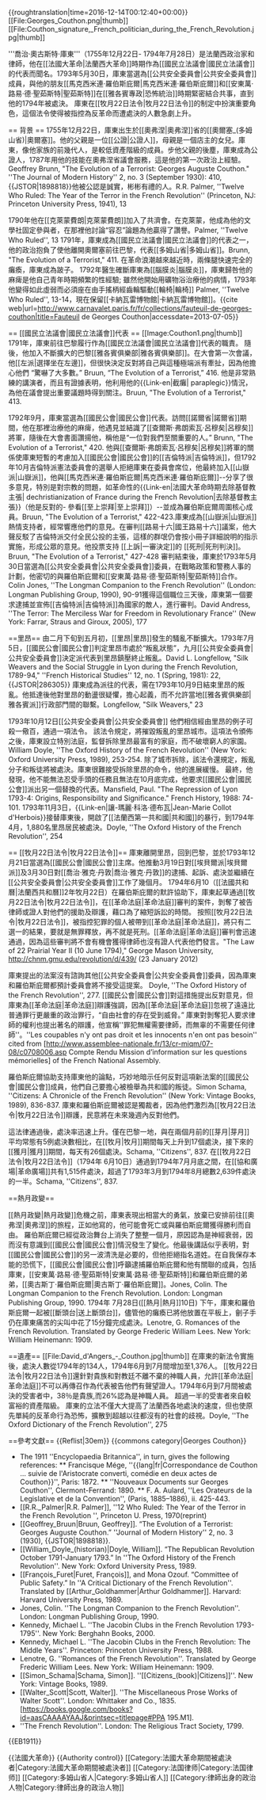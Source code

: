 {{roughtranslation|time=2016-12-14T00:12:40+00:00}}
[[File:Georges_Couthon.png|thumb]]
[[File:Couthon_signature,_French_politician_during_the_French_Revolution.jpg|thumb]]

'''喬治·奧古斯特·庫東'''（1755年12月22日- 1794年7月28日）是法蘭西政治家和律師，他在[[法國大革命|法蘭西大革命]]時期作為[[國民立法議會|國民立法議會]]的代表而聞名。1793年5月30日，庫東當選為[[公共安全委員會|公共安全委員會]]成員，與他的朋友[[馬克西米連·羅伯斯庇爾|馬克西米連·羅伯斯庇爾]]和[[安東萬·路易·德·聖茹斯特|聖茹斯特]]在[[雅各賓專政|恐怖統治]]時期緊密結合共事，直到他的1794年被處決。 庫東在[[牧月22日法令|牧月22日法令]]的制定中扮演重要角色，這個法令使得被指控為反革命而遭處決的人數急劇上升。

== 背景 ==
1755年12月22日，庫東出生於[[奧弗涅|奧弗涅]]省的[[奧爾塞_(多姆山省)|奧爾塞]]。他的父親是一位[[公證|公證人]]，母親是一個店主的女兒。庫東，像他家族的前幾代人，是較低資產階級的成員。步他父親的後塵，庫東成為公證人，1787年用他的技能在奧弗涅省議會服務，這是他的第一次政治上經驗。<ref>Geoffrey Brunn, "The Evolution of a Terrorist: Georges Auguste Couthon." ''The Journal of Modern History'' 2, no. 3 (September 1930): 410, {{JSTOR|1898818}}</ref>他被公認是誠實，彬彬有禮的人。<ref>R.R. Palmer, ''Twelve Who Ruled: The Year of the Terror in the French Revolution'' (Princeton, NJ: Princeton University Press, 1941), 13</ref>

1790年他在[[克萊蒙費朗|克萊蒙費朗]]加入了共濟會。在克萊蒙，他成為他的文學社固定參與者，在那裡他討論“容忍”論題為他贏得了讚譽。<ref>Palmer, ''Twelve Who Ruled'', 13</ref> 1791年，庫東成為[[國民立法議會|國民立法議會]]的代表之一，他的政治抱負了使他離開奧爾塞前往巴黎，代表[[多姆山省|多姆山省]]。<ref>Brunn, "The Evolution of a Terrorist," 411.</ref> 在革命浪潮越來越近時，兩條腿快速完全的癱瘓，庫東成為跛子。 1792年醫生確斷庫東為[[腦膜炎|腦膜炎]]，庫東歸咎他的麻痺是他自己青年時期頻繁的性經驗; 雖然他開始用礦物浴治療他的病情，1793年他變得如此虛弱而必須座在由手搖柄經齒輪驅動[[輪椅|輪椅]] <ref>Palmer, ''Twelve Who Ruled'', 13-14</ref>，現在保留[[卡納瓦雷博物館|卡納瓦雷博物館]]。<ref>{{cite web|url=http://www.carnavalet.paris.fr/fr/collections/fauteuil-de-georges-couthon|title=Fauteuil de Georges Couthon|accessdate=2013-07-05}}</ref>

== [[國民立法議會|國民立法議會]]代表 ==
[[Image:Couthon1.png|thumb]]
1791年，庫東前往巴黎履行作為[[國民立法議會|國民立法議會]]代表的職責。 隨後，他加入不斷擴大的巴黎[[雅各賓俱樂部|雅各賓俱樂部]]。在大會第一次會議，他[[左派|選擇坐在左邊]]，但很快決定反對將自己與這種極端派有牽扯，因為他擔心他們 “驚嚇了大多數。” <ref>Bruun, “The Evolution of a Terrorist,” 416.</ref> 他是非常熟練的講演者，而且有證據表明，他利用他的{{Link-en|截癱| paraplegic}}情況，為他在議會提出重要議題時得到關注。<ref>Bruun, "The Evolution of a Terrorist," 413.</ref>

1792年9月，庫東當選為[[國民公會|國民公會]]代表。訪問[[諾爾省|諾爾省]]期間，他在那裡治療他的麻痺，他遇見並結識了[[查爾斯·弗朗索瓦·呂穆矣|呂穆矣]]將軍，隨後在大會書面讚揚他，稱他是“一位對我們至關重要的人。” <ref>Brunn, "The Evolution of a Terrorist," 420.</ref> 他與[[查爾斯·弗朗索瓦·呂穆矣|呂穆矣]]將軍的關係使庫東短暫的考慮加入[[國民公會|國民公會]]的[[吉倫特派|吉倫特派]]，但1792年10月吉倫特派憲法委員會的選舉人拒絕庫東在委員會席位，他最終加入[[山嶽派|山嶽派]]，他與[[馬克西米連·羅伯斯庇爾|馬克西米連·羅伯斯庇爾]]--分享了很多意見，特別是對宗教的問題，如革命性的{{Link-en|法國大革命時期去除基督教主張| dechristianization of France during the French Revolution|去除基督教主張}}（他是反對的- 參看[[至上崇拜|至上崇拜]]）--並成為羅伯斯庇爾周圍核心成員。<ref>Bruun, "The Evolution of a Terrorist," 422-423.</ref>庫東成為[[山嶽派|山嶽派]]熱情支持者，經常響應他們的意見。在審判[[路易十六|國王路易十六]]議案，他大聲反駁了吉倫特派交付全民公投的主張，這樣的群氓仍會按小冊子詳細說明的指示實施，形成公眾的意見。他投票支持 [[上訴|一審決定]]的 [[死刑|死刑判決]]。<ref>Bruun, "The Evolution of a Terrorist," 427-428</ref> 審判結束後，庫東於1793年5月30日當選為[[公共安全委員會|公共安全委員會]]委員，在戰略政策和警務人事的計劃，他密切的與羅伯斯庇爾和[[安東萬·路易·德·聖茹斯特|聖茹斯特]]合作。<ref>Colin Jones, ''The Longman Companion to the French Revolution'' (London: Longman Publishing Group, 1990), 90-91</ref>獲得這個職位三天後，庫東第一個要求逮捕並宣佈[[吉倫特派|吉倫特派]]為國家的敵人，進行審判。<ref>David Andress, ''The Terror: The Merciless War for Freedom in Revolutionary France'' (New York: Farrar, Straus and Giroux, 2005), 177</ref>

==里昂==
由二月下旬到五月初，[[里昂|里昂]]發生的騷亂不斷擴大。1793年7月5日，[[國民公會|國民公會]]判定里昂市處於“叛亂狀態”，九月[[公共安全委員會|公共安全委員會]]決定派代表到里昂鎮壓終止叛亂。<ref>David L. Longfellow, "Silk Weavers and the Social Struggle in Lyon during the French Revolution, 1789-94," ''French Historical Studies'' 12, no. 1 (Spring, 1981): 22, {{JSTOR|286305}}</ref> 庫東成為派往的代表，需在1793年10月9日結束里昂的叛亂。他抵達後他對里昂的動盪很疑懼，擔心起義，而不允許當地[[雅各賓俱樂部|雅各賓派]]行政部門間的聯繫。<ref>Longfellow, "Silk Weavers," 23</ref> 

1793年10月12日[[公共安全委員會|公共安全委員會]] 他們相信經由里昂的例子可殺一儆百，通過一項法令。 該法令規定，將摧毀叛亂的里昂城市。這項法令頒佈之後，庫東設立特別法庭，監督拆除里昂最富有的家庭，而不破壞窮人的家園。<ref>William Doyle, ''The Oxford History of the French Revolution'' (New York: Oxford University Press, 1989), 253-254.</ref> 除了城市拆除，該法令還規定，叛亂分子和叛徒將被處決。庫東很難接受拆除里昂的命令，他的進展緩慢。 最終，他發現，他不能無法忍受手頭的任務且無法在10月底完成，他要求[[國民公會|國民公會]]派出另一個替換的代表。<ref>Mansfield, Paul. "The Repression of Lyon 1793-4: Origins, Responsibility and Significance." French History, 1988: 74-101. </ref> 1793年11月3日，{{Link-en|讓-瑪麗·科洛·德布瓦|Jean-Marie Collot d'Herbois}}接替庫東後，開啟了[[法蘭西第一共和國|共和國]]的暴行，到1794年4月，1,880名里昂居民被處決。<ref>Doyle, ''The Oxford History of the French Revolution'', 254</ref>

== [[牧月22日法令|牧月22日法令]]==
庫東離開里昂，回到巴黎，並於1793年12月21日當選為[[國民公會|國民公會]]主席。他推動3月19日對[[埃貝爾派|埃貝爾派]]及3月30日對[[喬治·雅克·丹敦|喬治·雅克·丹敦]]的逮捕、起訴、處決並繼續在[[公共安全委員會|公共安全委員會]]工作了幾個月。 1794年6月10（[[法國共和曆|法蘭西共和曆]]2年牧月22日）在羅伯斯庇爾的默許協助下，庫東起草通過[[牧月22日法令|牧月22日法令]]，在[[革命法庭|革命法庭]]審判的案件，剝奪了被告律師或證人對他們的援助及辯護，藉口為了縮短訴訟的時間。 按照[[牧月22日法令|牧月22日法令]]，被指控犯罪的個人被帶到[[革命法庭|革命法庭]]，將只有二選一的結果，要就是無罪釋放，再不就是死刑。[[革命法庭|革命法庭]]審判會迅速通過，因為這些審判將不會有機會獲得律師也沒有證人代表他們發言。<ref>"The Law of 22 Prairial Year II (10 June 1794)," George Mason University, http://chnm.gmu.edu/revolution/d/439/ (23 January 2012)</ref>

庫東提出的法案沒有諮詢其他[[公共安全委員會|公共安全委員會]]委員，因為庫東和羅伯斯庇爾都預計委員會將不接受這提案。 <ref>Doyle, ''The Oxford History of the French Revolution'', 277.</ref> [[國民公會|國民公會]]對這措施提出反對意見，但庫東為[[革命法庭|革命法庭]]辯護強調，因為[[革命法庭|革命法庭]]忽視了遠遠比普通罪行更嚴重的政治罪行，“自由社會的存在受到威脅。”  庫東對剝奪犯人要求律師的權利也提出著名的辯護，他宣稱''罪犯無權需要律師，而無辜的不需要任何律師''。<ref>''Les coupables n'y ont pas droit et les innocents n'en ont pas besoin'' cited from [http://www.assemblee-nationale.fr/13/cr-miqm/07-08/c0708006.asp Compte Rendu Mission d’information sur les questions mémorielles] of the French National Assembly.</ref>

羅伯斯庇爾協助支持庫東他的論點，巧妙地暗示任何反對這項新法案的[[國民公會|國民公會]]成員，他們自己要擔心被檢舉為共和國的叛徒。<ref>Simon Schama, ''Citizens: A Chronicle of the French Revolution'' (New York: Vintage Books, 1989), 836-837.</ref> 庫東和羅伯斯庇爾被認是獨裁者，因為他們激烈為[[牧月22日法令|牧月22日法令]]辯護，民意將在未來幾週內反對他們。

這法律通過後，處決率迅速上升。僅在巴黎一地，與在兩個月前的[[芽月|芽月]] 平均常態有5例處決數相比，在[[牧月|牧月]]期間每天上升到17個處決，接下來的[[獲月|獲月]]期間，每天有26個處決。<ref>Schama, ''Citizens'', 837.</ref> 在[[牧月22日法令|牧月22日法令]]（1794年 6月10日）通過到1794年7月月底之間，在[[協和廣場|革命廣場]]共有1,515件處決，超過了1793年3月到1794年8月總數2,639件處決的一半。<ref>Schama, ''Citizens'', 837.</ref>

==熱月政變==
 
[[熱月政變|熱月政變]]危機之前，庫東表現出相當大的勇氣，放棄已安排前往[[奧弗涅|奧弗涅]]的旅程，正如他寫的，他可能會死亡或與羅伯斯庇爾獲得勝利而自由。 羅伯斯庇爾已經從政治舞台上消失了整整一個月，原因認為是神經衰弱，因而沒有意識到[[國民公會|國民公會]]情況發生了變化。他最後講話似乎表明，對[[國民公會|國民公會]]的另一波清洗是必要的，但他拒絕指名道姓。在自我保存本能的恐慌下，[[國民公會|國民公會]]呼籲逮捕羅伯斯庇爾和他有關聯的成員，包括庫東，[[安東萬·路易·德·聖茹斯特|安東萬·路易·德·聖茹斯特]]和羅伯斯庇爾的弟弟，[[奧古斯丁·羅伯斯庇爾|奧古斯丁·羅伯斯庇爾]]。<ref>Jones, Colin. The Longman Companion to the French Revolution. London: Longman Publishing Group, 1990.</ref> 1794年 7月28日([[熱月|熱月]]10日) 下午，庫東和羅伯斯庇爾一起被[[斷頭台|送上斷頭台]]，儘管他的癱瘓已將他放置在平板上，劊子手仍在庫東痛苦的尖叫中花了15分鐘完成處決。<ref>Lenotre, G. Romances of the French Revolution. Translated by George Frederic William Lees. New York: William Heinemann: 1909.</ref>

==遺產==
[[File:David_d'Angers_-_Couthon.jpg|thumb]]
在庫東的新法令實施後，處決人數從1794年的134人，1794年6月到7月間增加至1,376人。 [[牧月22日法令|牧月22日法令]]還針對貴族和對教廷不離不棄的神職人員，允許[[革命法庭|革命法庭]]不可以再傳召作為代表被告他們有聲望證人。1794年6月到7月間被處決的受害者中，38％是貴族,而26%認為是神職人員。 超過一半的受害者來自較富裕的資產階級。 庫東的立法不僅大大提高了法蘭西各地處決的速度，但也使原先單純的反革命行為恐怖，擴散到超越以往都沒有的社會的歧視。<ref>Doyle, ''The Oxford Dictionary of the French Revolution'', 275</ref>

==參考文獻==
{{Reflist|30em}}
{{commons category|Georges Couthon}}
* The 1911 ''Encyclopaedia Britannica'', in turn, gives the following references:
** Francisque Mége, ''{{lang|fr|Correspondance de Couthon ... suivie de l'Aristocrate converti, comédie en deux actes de Couthon}}'', Paris: 1872.
** ''Nouveaux Documents sur Georges Couthon'', Clermont-Ferrand: 1890.
** F. A. Aulard, ''Les Orateurs de la Legislative et de la Convention'', (Paris, 1885–1886), ii. 425-443.
* [[R.R._Palmer|R.R. Palmer]],  ''12 Who Ruled: The Year of the Terror in the French Revolution '', Princeton U. Press, 1970(reprint)
* [[Geoffrey_Bruun|Bruun, Geoffrey]]. “The Evolution of a Terrorist: Georges Auguste Couthon.” ''Journal of Modern History'' 2, no. 3 (1930), {{JSTOR|1898818}}.
* [[William_Doyle_(historian)|Doyle, William]]. “The Republican Revolution October 1791-January 1793.” In ''The Oxford History of the French Revolution''. New York: Oxford University Press, 1989.
* [[François_Furet|Furet, François]], and Mona Ozouf. “Committee of Public Safety.” In ''A Critical Dictionary of the French Revolution''. Translated by [[Arthur_Goldhammer|Arthur Goldhammer]]. Harvard: Harvard University Press, 1989.
* Jones, Colin. ''The Longman Companion to the French Revolution''. London: Longman Publishing Group, 1990.
* Kennedy, Michael L. ''The Jacobin Clubs in the French Revolution 1793-1795''. New York: Berghahn Books, 2000.
* Kennedy, Michael L. ''The Jacobin Clubs in the French Revolution: The Middle Years''. Princeton: Princeton University Press, 1988.
* Lenotre, G. ''Romances of the French Revolution''. Translated by George Frederic William Lees. New York: William Heinemann: 1909.
* [[Simon_Schama|Schama, Simon]]. ''[[Citizens_(book)|Citizens]]''. New York: Vintage Books, 1989.
* [[Walter_Scott|Scott, Walter]]. ''The Miscellaneous Prose Works of Walter Scott''. London: Whittaker and Co., 1835. [https://books.google.com/books?id=aasCAAAAYAAJ&printsec=titlepage#PPA 195.M1].
* ''The French Revolution''. London: The Religious Tract Society, 1799.

{{EB1911}}

{{法國大革命}}
{{Authority control}}
[[Category:法國大革命期間被處決者|Category:法國大革命期間被處決者]]
[[Category:法国律师|Category:法国律师]]
[[Category:多姆山省人|Category:多姆山省人]]
[[Category:律師出身的政治人物|Category:律師出身的政治人物]]